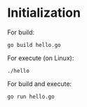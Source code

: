# Initialization

For build:
``` 
go build hello.go
```

For execute (on Linux):
```
./hello
```

For build and execute:
```
go run hello.go
```